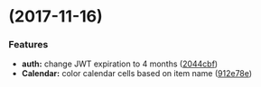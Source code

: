 <a name=""></a>
#  (2017-11-16)


### Features

* **auth:** change JWT expiration to 4 months ([2044cbf](https://github.com/adekbadek/books/commit/2044cbf))
* **Calendar:** color calendar cells based on item name ([912e78e](https://github.com/adekbadek/books/commit/912e78e))



